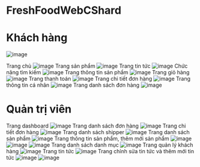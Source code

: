 # FreshFoodWebCShard
# Khách hàng
![image](https://github.com/tlthang281201/FreshFoodWebCShard/assets/142721732/2f470452-0f64-4f48-9465-1d65deed8b33)

Trang chủ
![image](https://github.com/tlthang281201/FreshFoodWebCShard/assets/142721732/a3515fb4-1f11-4d68-a75a-a742b916d1bf)
Trang sản phẩm
![image](https://github.com/tlthang281201/FreshFoodWebCShard/assets/142721732/9aab523d-0129-45cd-850d-d3b65d9f4910)
Trang tin tức
![image](https://github.com/tlthang281201/FreshFoodWebCShard/assets/142721732/e919ab63-2886-4f53-9f6a-c1b6ee2eab2a)
Chức năng tìm kiếm
![image](https://github.com/tlthang281201/FreshFoodWebCShard/assets/142721732/1f0c5710-fad2-41aa-8a5b-1925f7263863)
Trang thông tin sản phẩm
![image](https://github.com/tlthang281201/FreshFoodWebCShard/assets/142721732/9b579458-60a1-4980-95d5-556ce5a02144)
Trang giỏ hàng
![image](https://github.com/tlthang281201/FreshFoodWebCShard/assets/142721732/8dd0eaa1-8cd1-46cb-bbb7-c54053365537)
Trang thanh toán
![image](https://github.com/tlthang281201/FreshFoodWebCShard/assets/142721732/1e220b29-8cea-45cc-b789-ba24a9c09d1f)
Trang chi tiết đơn hàng
![image](https://github.com/tlthang281201/FreshFoodWebCShard/assets/142721732/c0175feb-3a18-4e8b-95a9-b0c14451cb44)
Trang thông tin cá nhân
![image](https://github.com/tlthang281201/FreshFoodWebCShard/assets/142721732/d62a5772-1438-4e2e-a09d-8a5b144a4dd9)
Trang danh sách đơn hàng
![image](https://github.com/tlthang281201/FreshFoodWebCShard/assets/142721732/d9147806-717c-403b-bd9f-f58658b0860e)
# Quản trị viên
Trang dashboard
![image](https://github.com/tlthang281201/FreshFoodWebCShard/assets/142721732/d8daeff7-9539-470b-b55b-d333bcb30d73)
Trang danh sách đơn hàng
![image](https://github.com/tlthang281201/FreshFoodWebCShard/assets/142721732/f5a0e7c7-49d9-460d-b146-4254829201d5)
Trang chi tiết đơn hàng
![image](https://github.com/tlthang281201/FreshFoodWebCShard/assets/142721732/9872c540-0a23-44f3-85dd-7aefcbb4751d)
Trang danh sách shipper
![image](https://github.com/tlthang281201/FreshFoodWebCShard/assets/142721732/013c8926-2110-4b6d-afe6-6c1ee4a3c8e8)
Trang danh sách sản phẩm
![image](https://github.com/tlthang281201/FreshFoodWebCShard/assets/142721732/f4f9e75e-93e0-48de-b67b-f28639adbf48)
Trang thông tin sản phẩm, thêm mới sản phẩm
![image](https://github.com/tlthang281201/FreshFoodWebCShard/assets/142721732/3ea43719-1bc5-4e0a-83b6-bc0c7ae1059f)
![image](https://github.com/tlthang281201/FreshFoodWebCShard/assets/142721732/0c1f963d-9a32-41dd-b535-85b35fec14d3)
![image](https://github.com/tlthang281201/FreshFoodWebCShard/assets/142721732/17991b0d-3978-4962-a3da-1a40917c47a3)
Trang danh sách danh mục
![image](https://github.com/tlthang281201/FreshFoodWebCShard/assets/142721732/2aca2181-75f5-4c2b-af7e-e81219915832)
Trang quản lý khách hàng
![image](https://github.com/tlthang281201/FreshFoodWebCShard/assets/142721732/f4ce3984-77b3-4baf-9ab7-421c991e529e)
Trang tin tức
![image](https://github.com/tlthang281201/FreshFoodWebCShard/assets/142721732/463deffb-ff75-43df-8cfc-97e8a677a453)
Trang chỉnh sửa tin tức và thêm mới tin tức
![image](https://github.com/tlthang281201/FreshFoodWebCShard/assets/142721732/c3de1a61-2ed4-40eb-9e79-ed51919275a6)
![image](https://github.com/tlthang281201/FreshFoodWebCShard/assets/142721732/ce4e675e-b7e6-4584-8c10-74503e4f0541)
















